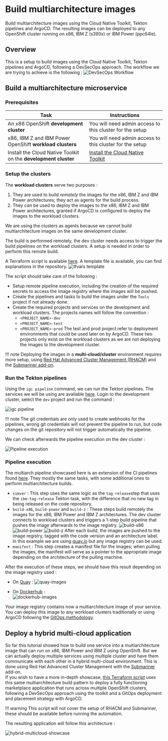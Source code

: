 # Build multiarchitecture images

<!--- cSpell:ignore CICD cntk pipelinerun Omni Frontends cloudnative multiarchitecture multiarch tfvars simver RHACM multicloud -->

Build multiarchitecture images using the Cloud Native Toolkit, Tekton pipelines and ArgoCD.
The resulting images can be deployed to any OpenShift cluster running on x86, IBM Z (s390x) or IBM Power (ppc64le).

## Overview

This is a setup to build images using the Cloud Native Toolkit, Tekton pipelines and ArgoCD, following a DevSecOps approach. The workflow we are trying to achieve is the following :
![DevSecOps Workflow](./images/multiarch-build-workflow.png)

## Build a multiarchitecture microservice

### Prerequisites

| Task                                                            | Instructions                                                        |
| --------------------------------------------------------------- | ------------------------------------------------------------------- |
| An x86 OpenShift **development cluster**                        | You will need admin access to this cluster for the setup            |
| x86, IBM Z and IBM Power OpenShift **workload clusters**        | You will need admin access to this cluster for the setup            |
| Install the Cloud Native Toolkit on the **development cluster** | [Install the Cloud Native Toolkit](../../../setup/setup-options.md) |

### Setup the clusters

The **workload clusters** serve two purposes :

1.  They are used to build _remotely_ the images for the x86, IBM Z and IBM Power architectures; they act as agents for the build process.
2.  They _can_ be used to deploy the images to the x86, IBM Z and IBM Power architectures, granted if ArgoCD is configured to deploy the images to the workload clusters.

We are using the clusters as agents because we cannot build multiarchitecture images on the same development cluster.

The build is performed remotely, the dev cluster needs access to trigger the build pipelines on the workload clusters. A setup is needed in order to perform this remote build.

A Terraform script is available [here](https://github.com/ibm-ecosystem-lab/multiarch-build-clusters-setup). A template file is available, you can find explanations in the repository.
![tfvars template](./images/tfvars-template-file.png)

The script should take care of the following :

- Setup remote pipeline execution, including the creation of the required secrets to access the image registry where the images will be pushed.
- Create the pipelines and tasks to build the images under the `Tools` project if not already done.
- Create the required projects and services on the development and workload clusters. The projects names will follow the convention :
  - `<PROJECT_NAME>-dev`
  - `<PROJECT_NAME>-test`
  - `<PROJECT_NAME>-prod`
    The test and prod project refer to deployment environments that could be used later on by ArgoCD. These two projects only exist on the workload clusters as we are not deploying the images to the development cluster.

!!! note
    Deploying the images in a **multi-cloud/cluster** environment requires more setup, using [Red Hat Advanced Cluster Management (RHACM)](https://www.redhat.com/en/technologies/management/advanced-cluster-management) and the [Submariner add-on](https://submariner.io/).

### Run the Tekton pipelines

Using the `igc pipeline` command, we can run the Tekton pipelines. The services we will be using are available [here](https://github.com/ibm-ecosystem-lab/multiarch-deployment-showcase-repos). Login to the development cluster, select the `dev` project and run the command :

![igc pipeline](./images/igc-pipeline.png)

!!! note
    The git credentials are only used to create webhooks for the pipelines, wrong git credentials will not prevent the pipeline to run, but code changes on the git repository will not trigger automatically the pipeline.

We can check afterwards the pipeline execution on the dev cluster :

![Pipeline execution](./images/pipeline-execution.png)

### Pipeline execution

The multiarch pipeline showcased here is an extension of the CI pipelines found [here](/learning/pipeline/). They mostly the same tasks, with some additional ones to perform multiarchitecture builds.

- `simver` : This step uses the same logic as the `tag-release`step that uses the `ibm-tag-release` Tekton task, with the difference that no new tag in being released on the code repository.
- `build-x86`, `build-power` and `build-z` : These steps build remotely the images for the x86, IBM Power and IBM Z architectures. The dev cluster connects to workload clusters and triggers a 1-step build pipeline that pushes the image afterwards to the image registry.
  ![build-x86](./images/remote-build-x.png)
  ![build-power](./images/remote-build-p.png)
  ![build-z](./images/remote-build-z.png)
  After each build, the images are pushed to the image registry, tagged with the code version and an architecture label. In this example we are using [quay.io](https://quay.io) but any image registry can be used.
- `manifest` : This step creates a manifest file for the images; when pulling the images, the manifest will serve as a pointer to the appropriate image depending on the architecture of the pulling machine.

After the execution of these steps, we should have this result depending on the image registry used :

- On [Quay](https://quay.io) :
  ![quay-images](./images/quay-images.png)

- On [Dockerhub](https://hub.docker.com) :  
  ![dockerhub-images](./images/dockerhub-images.png)

Your image registry contains now a multiarchitecture image of your service. You can deploy this image to any workload clusters traditionally or using ArgoCD following the [GitOps methodology](/adopting/best-practices/devops/#what-is-gitops).

## Deploy a hybrid multi-cloud application

So far this tutorial showed how to build one service into a multiarchitecture image that can run on x86, IBM Power and IBM Z using OpenShift. But we can actually deploy multiple services using multiple cluster and have them communicate with each other in a hybrid multi-cloud environment. This is done using Red Hat Advanced Cluster Management with the [Submariner](https://submariner.io) add-on.  
If you wish to have a more in-depth showcase, [this Terraform script](https://github.com/ibm-ecosystem-lab/multiarch-build-demo-setup) uses this same multiarchitecture build pattern to deploy a fully functioning marketplace application that runs across multiple OpenShift clusters, following a DevSecOps approach using the toolkit and a GitOps deployment and placement strategy with ArgoCD.

!!! warning
    This script will not cover the setup of RHACM and Submariner, these should be available before running the automation.

The resulting application will follow this architecture :

![hybrid-multicloud-showcase](./images/hybrid-multicloud-showcase.png)
